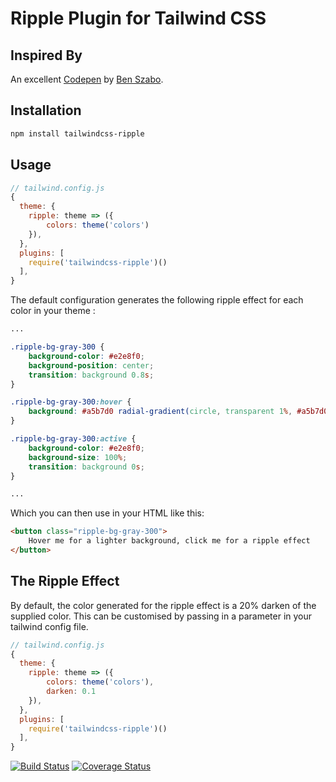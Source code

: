 # Ripple Plugin for Tailwind CSS

## Inspired By

An excellent [Codepen](https://codepen.io/finnhvman/pen/jLXKJw) by [Ben Szabo](https://codepen.io/finnhvman).

## Installation

```bash
npm install tailwindcss-ripple
```

## Usage

```js
// tailwind.config.js
{
  theme: {
    ripple: theme => ({
        colors: theme('colors')
    }),
  },
  plugins: [
    require('tailwindcss-ripple')()
  ],
}
```

The default configuration generates the following ripple effect for each color in your theme :

```css
...

.ripple-bg-gray-300 {
    background-color: #e2e8f0;
    background-position: center;
    transition: background 0.8s;
}

.ripple-bg-gray-300:hover {
    background: #a5b7d0 radial-gradient(circle, transparent 1%, #a5b7d0 1%) center/15000%;
}

.ripple-bg-gray-300:active {
    background-color: #e2e8f0;
    background-size: 100%;
    transition: background 0s;
}

...
```

Which you can then use in your HTML like this:

```html
<button class="ripple-bg-gray-300">
    Hover me for a lighter background, click me for a ripple effect
</button>
```

## The Ripple Effect

By default, the color generated for the ripple effect is a 20% darken of the supplied color. This can be customised by passing in a parameter in your tailwind config file.

```js
// tailwind.config.js
{
  theme: {
    ripple: theme => ({
        colors: theme('colors'),
        darken: 0.1
    }),
  },
  plugins: [
    require('tailwindcss-ripple')()
  ],
}
```

[![Build Status](https://travis-ci.org/jamessessford/tailwindcss-ripple.svg?branch=master)](https://travis-ci.org/jamessessford/tailwindcss-ripple)
[![Coverage Status](https://coveralls.io/repos/github/jamessessford/tailwindcss-ripple/badge.svg?branch=master)](https://coveralls.io/github/jamessessford/tailwindcss-ripple?branch=master)
